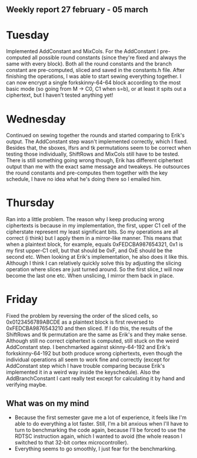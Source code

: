 ## Weekly report 27 february - 05 march

# Tuesday

Implemented AddConstant and MixCols. For the AddConstant I pre-computed all possible round constants (since they're
fixed and always the same with every block). Both all the round constants and the branch constant are pre-computed,
sliced and saved in the constants.h file. After finishing the operations, I was able to start sewing everything
together. I can now encrypt a single forkskinny-64-64 block according to the most basic mode (so going from M -> C0, C1
when s=b), or at least it spits out a ciphertext, but I haven't tested anything yet!

# Wednesday

Continued on sewing together the rounds and started comparing to Erik's output. The AddConstant step wasn't implemented
correctly, which I fixed. Besides that, the sboxes, lfsrs and tk permutations seem to be correct when testing those
individually, ShiftRows and MixCols still have to be tested. There is still something going wrong though, Erik has
different ciphertext output than me with the exact same message and tweakeys. He outsources the round constants and
pre-computes them together with the key schedule, I have no idea what he's doing there so I emailed him.

# Thursday

Ran into a little problem. The reason why I keep producing wrong ciphertexts is because in my implementation,
the first, upper C1 cell of the cipherstate represent my least significant bits. So my operations are all correct (i
think) but I apply them in a mirror-like manner. This means that when a plaintext block, for example, equals
0xFEDCBA987654321, 0x1 is my first upper-C1 cell, but that should be 0xF, and 0xE should be the second etc. When
looking at Erik's implementation, he also does it like this. Although I think I can relatively quickly solve this by
adjusting the slicing operation where slices are just turned around. So the first slice_t will now become the last one
etc. When unslicing, I mirror them back in place.

# Friday

Fixed the problem by reversing the order of the sliced cells, so 0x0123456789ABCDE as a plaintext block is first
reversed to 0xFEDCBA9876543210 and then sliced. If I do this, the results of the ShiftRows and tk permutation are the
same as Erik's and they make sense. Although still no correct ciphertext is computed, still stuck on the weird
AddConstant step. I benchmarked against skinny-64-192 and Erik's forkskinny-64-192 but both produce wrong ciphertexts,
even though the individual operations all seem to work fine and correctly (except for AddConstant step which I have
trouble comparing because Erik's implemented it in a weird way inside the keyschedule). Also the AddBranchConstant I cant
really test except for calculating it by hand and verifying maybe.

## What was on my mind

- Because the first semester gave me a lot of experience, it feels like I'm able to do everything a lot faster. Still,
  I'm a bit anxious when I'll have to turn to benchmarking the code again, because I'll be forced to use the RDTSC
  instruction again, which I wanted to avoid (the whole reason I switched to that 32-bit cortex microcontroller).
- Everything seems to go smoothly, I just fear for the benchmarking.